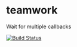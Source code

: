 # teamwork

Wait for multiple callbacks

[![Build Status](https://secure.travis-ci.org/hapijs/teamwork.png)](http://travis-ci.org/hapijs/teamwork)
